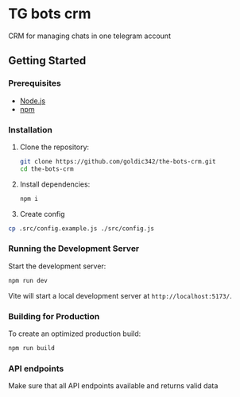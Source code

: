 # TG bots crm

CRM for managing chats in one telegram account

## Getting Started

### Prerequisites

- [Node.js](https://nodejs.org/)
- [npm](https://www.npmjs.com/)

### Installation

1. Clone the repository:

   ```sh
   git clone https://github.com/goldic342/the-bots-crm.git
   cd the-bots-crm
   ```

2. Install dependencies:

   ```sh
   npm i
   ```

3. Create config

```bash
cp .src/config.example.js ./src/config.js

```

### Running the Development Server

Start the development server:

```sh
npm run dev
```

Vite will start a local development server at `http://localhost:5173/`.

### Building for Production

To create an optimized production build:

```sh
npm run build
```

### API endpoints

Make sure that all API endpoints available and returns valid data
